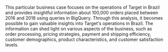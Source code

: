 This particular business case focuses on the operations of Target in Brazil and provides insightful information about 100,000 orders placed between 2016 and 2018 using queries in BigQuery.
Through this analysis, it becomes possible to gain valuable insights into Target's operations in Brazil. 
The information can shed light on various aspects of the business, such as order processing, pricing strategies, payment and shipping efficiency, customer demographics, product characteristics, and customer satisfaction levels.
